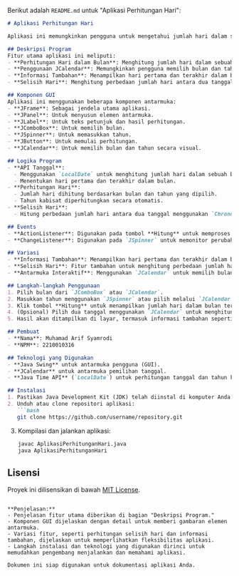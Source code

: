 Berikut adalah `README.md` untuk "Aplikasi Perhitungan Hari":

```markdown
# Aplikasi Perhitungan Hari

Aplikasi ini memungkinkan pengguna untuk mengetahui jumlah hari dalam sebuah bulan tertentu pada tahun tertentu. Aplikasi juga dapat menampilkan informasi tambahan seperti hari pertama dan terakhir dari bulan tersebut, serta menghitung selisih hari antara dua tanggal.

## Deskripsi Program
Fitur utama aplikasi ini meliputi:
- **Perhitungan Hari dalam Bulan**: Menghitung jumlah hari dalam sebuah bulan berdasarkan tahun (termasuk tahun kabisat).
- **Penggunaan JCalendar**: Memungkinkan pengguna memilih bulan dan tahun melalui antarmuka kalender.
- **Informasi Tambahan**: Menampilkan hari pertama dan terakhir dalam bulan tersebut.
- **Selisih Hari**: Menghitung perbedaan jumlah hari antara dua tanggal yang dipilih.

## Komponen GUI
Aplikasi ini menggunakan beberapa komponen antarmuka:
- **JFrame**: Sebagai jendela utama aplikasi.
- **JPanel**: Untuk menyusun elemen antarmuka.
- **JLabel**: Untuk teks petunjuk dan hasil perhitungan.
- **JComboBox**: Untuk memilih bulan.
- **JSpinner**: Untuk memasukkan tahun.
- **JButton**: Untuk memulai perhitungan.
- **JCalendar**: Untuk memilih bulan dan tahun secara visual.

## Logika Program
- **API Tanggal**:
  - Menggunakan `LocalDate` untuk menghitung jumlah hari dalam sebuah bulan dan menentukan tahun kabisat.
  - Menentukan hari pertama dan terakhir dalam bulan.
- **Perhitungan Hari**:
  - Jumlah hari dihitung berdasarkan bulan dan tahun yang dipilih.
  - Tahun kabisat diperhitungkan secara otomatis.
- **Selisih Hari**:
  - Hitung perbedaan jumlah hari antara dua tanggal menggunakan `ChronoUnit.DAYS.between()`.

## Events
- **ActionListener**: Digunakan pada tombol **Hitung** untuk memproses input dan menampilkan hasil perhitungan.
- **ChangeListener**: Digunakan pada `JSpinner` untuk memonitor perubahan input tahun.

## Variasi
- **Informasi Tambahan**: Menampilkan hari pertama dan terakhir dalam bulan yang dipilih.
- **Selisih Hari**: Fitur tambahan untuk menghitung perbedaan jumlah hari antara dua tanggal yang dipilih oleh pengguna.
- **Antarmuka Interaktif**: Menggunakan `JCalendar` untuk memilih bulan dan tahun secara langsung.

## Langkah-langkah Penggunaan
1. Pilih bulan dari `JComboBox` atau `JCalendar`.
2. Masukkan tahun menggunakan `JSpinner` atau pilih melalui `JCalendar`.
3. Klik tombol **Hitung** untuk menampilkan jumlah hari dalam bulan tersebut.
4. (Opsional) Pilih dua tanggal menggunakan `JCalendar` untuk menghitung selisih hari.
5. Hasil akan ditampilkan di layar, termasuk informasi tambahan seperti hari pertama dan terakhir dalam bulan tersebut.

## Pembuat
- **Nama**: Muhamad Arif Syamrodi
- **NPM**: 2210010316

## Teknologi yang Digunakan
- **Java Swing** untuk antarmuka pengguna (GUI).
- **JCalendar** untuk antarmuka pemilihan tanggal.
- **Java Time API** (`LocalDate`) untuk perhitungan tanggal dan tahun kabisat.

## Instalasi
1. Pastikan Java Development Kit (JDK) telah diinstal di komputer Anda.
2. Unduh atau clone repositori aplikasi:
   ```bash
   git clone https://github.com/username/repository.git
   ```
3. Kompilasi dan jalankan aplikasi:
   ```bash
   javac AplikasiPerhitunganHari.java
   java AplikasiPerhitunganHari
   ```

## Lisensi
Proyek ini dilisensikan di bawah [MIT License](LICENSE).
```

**Penjelasan:**
- Penjelasan fitur utama diberikan di bagian "Deskripsi Program."
- Komponen GUI dijelaskan dengan detail untuk memberi gambaran elemen antarmuka.
- Variasi fitur, seperti perhitungan selisih hari dan informasi tambahan, dijelaskan untuk memperlihatkan fleksibilitas aplikasi.
- Langkah instalasi dan teknologi yang digunakan dirinci untuk memudahkan pengembang menjalankan dan memahami aplikasi.

Dokumen ini siap digunakan untuk dokumentasi aplikasi Anda.